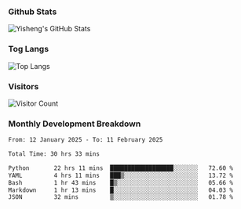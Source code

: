 ### Github Stats
![Yisheng's GitHub Stats](https://github-readme-stats-9qabuvhk1-gongyisheng.vercel.app/api?username=gongyisheng&count_private=true&show_icons=true)
### Tog Langs
![Top Langs](https://github-readme-stats-9qabuvhk1-gongyisheng.vercel.app/api/top-langs/?username=gongyisheng&layout=compact)
### Visitors
![Visitor Count](https://profile-counter.glitch.me/gongyisheng/count.svg)
### Monthly Development Breakdown
<!--START_SECTION:waka-->

```txt
From: 12 January 2025 - To: 11 February 2025

Total Time: 30 hrs 33 mins

Python       22 hrs 11 mins  ██████████████████░░░░░░░   72.60 %
YAML         4 hrs 11 mins   ███▒░░░░░░░░░░░░░░░░░░░░░   13.72 %
Bash         1 hr 43 mins    █▒░░░░░░░░░░░░░░░░░░░░░░░   05.66 %
Markdown     1 hr 13 mins    █░░░░░░░░░░░░░░░░░░░░░░░░   04.03 %
JSON         32 mins         ▒░░░░░░░░░░░░░░░░░░░░░░░░   01.78 %
```

<!--END_SECTION:waka-->
